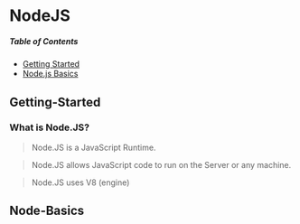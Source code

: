 # NodeJS

##### Table of Contents
* [Getting Started](#Getting-Started)
* [Node.js Basics](#Node-Basics)
<!-- * [Express](#Express)
* [Templating Engines](#Templating-Engines)
* [Model-View-Controller](#MVC)
* [Advanced Routes and Models](#Advanced-Routes-and-Models)
* [SQL](#MySQL)
* [sequilize](#sequilize)
* [NoSQL](#NoSQL)
* [MongoDB](#MongoDB)
* [Sessions and Cookies](#Session-and-Cookies)
* [Authentication](#Authentication)
* [Sending E-mails](#E-mails) -->

<a name="Getting-Started"/>

## Getting-Started

### What is Node.JS?
<!-- > JavaScript is the programming language that runs in a Browser and is used to manipulate DOM. -->
> Node.JS is a JavaScript Runtime.

> Node.JS allows JavaScript code to run on the Server or any machine.

> Node.JS uses V8 (engine)

## Node-Basics

